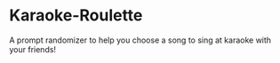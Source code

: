 # Karaoke-Roulette
A prompt randomizer to help you choose a song to sing at karaoke with your friends!
